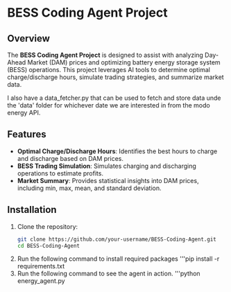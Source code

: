 # BESS Coding Agent Project

## Overview
The **BESS Coding Agent Project** is designed to assist with analyzing Day-Ahead Market (DAM) prices and optimizing battery energy storage system (BESS) operations. This project leverages AI tools to determine optimal charge/discharge hours, simulate trading strategies, and summarize market data.

I also have a data_fetcher.py that can be used to fetch and store data unde the 'data' folder for whichever date we are interested in from the modo energy API. 

## Features
- **Optimal Charge/Discharge Hours**: Identifies the best hours to charge and discharge based on DAM prices.
- **BESS Trading Simulation**: Simulates charging and discharging operations to estimate profits.
- **Market Summary**: Provides statistical insights into DAM prices, including min, max, mean, and standard deviation.

## Installation
1. Clone the repository:
   ```bash
   git clone https://github.com/your-username/BESS-Coding-Agent.git
   cd BESS-Coding-Agent
2. Run the following command to install required packages
   '''pip install -r requirements.txt
3. Run the following command to see the agent in action.
   '''python energy_agent.py   